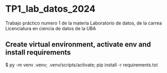 # TP1_lab_datos_2024
Trabajo práctico numero 1 de la materia Laboratorio de datos, de la carrea Licenciatura en ciencia de datos de la UBA

## Create virtual environment, activate env and install requirements
$ py -m venv .venv; .venv/scripts/activate; pip install -r requirements.txt

